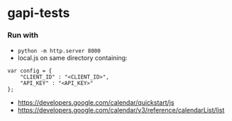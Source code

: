 # gapi-tests

### Run with

- `python -m http.server 8000`
- local.js on same directory containing:

```
var config = {
    "CLIENT_ID" : "<CLIENT_ID>", 
    "API_KEY" : "<API_KEY>"
};

```

- https://developers.google.com/calendar/quickstart/js
- https://developers.google.com/calendar/v3/reference/calendarList/list
